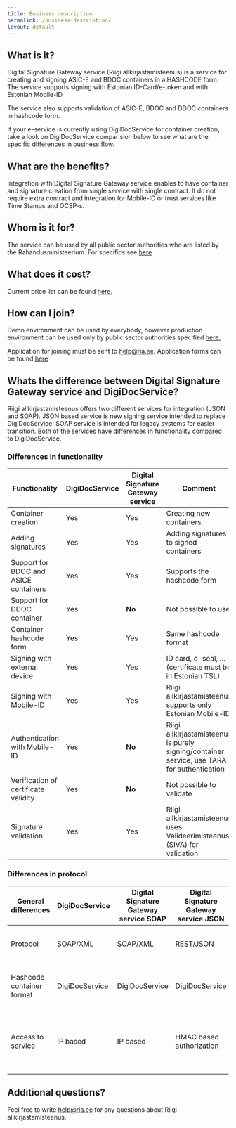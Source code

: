 ```yaml
---
title: Business description
permalink: /business-description/
layout: default
---
```

## What is it?

Digital Signature Gateway service (Riigi allkirjastamisteenus) is a service for creating and signing ASIC-E and BDOC containers in a HASHCODE form. 
The service supports signing with Estonian ID-Card/e-token and with Estonian Mobile-ID. 

The service also supports validation of ASIC-E, BDOC and DDOC containers in hashcode form. 

If your e-service is currently using DigiDocService for container creation, take a look on DigiDocService comparision below to see what are the specific differences in business flow.

## What are the benefits?

Integration with Digital Signature Gateway service enables to have container and signature creation from single service with single contract. It do not require extra contract and integration for Mobile-ID or trust services
like Time Stamps and OCSP-s.

## Whom is it for?

The service can be used by all public sector authorities who are listed by the Rahandusministeerium. For specifics see [here](https://www.ria.ee/et/riigi-infosusteem/eid/partnerile.html#allkirjastamisteenus)

## What does it cost?

Current price list can be found [here.](https://www.ria.ee/et/riigi-infosusteem/eid/partnerile.html#allkirjastamisteenus)

## How can I join?

Demo environment can be used by everybody, however production environment can be used only by public sector authorities specified [here.](#whom-is-it-for)

Application for joining must be sent to help@ria.ee. Application forms can be found [here](https://www.ria.ee/et/riigi-infosusteem/eid/partnerile.html#allkirjastamisteenus)

## Whats the difference between Digital Signature Gateway service and DigiDocService?

Riigi allkirjastamisteenus offers two different services for integration (JSON and SOAP). JSON based service is new signing service intended to replace DigiDocService.
SOAP service is intended for legacy systems for easier transition. Both of the services have differences in functionality compared to DigiDocService.

### Differences in functionality

| **Functionality** | **DigiDocService** | **Digital Signature Gateway service** |  **Comment** | 
|-------------------|--------------------|----------|--------------|
| Container creation | Yes | Yes | Creating new containers |
| Adding signatures | Yes | Yes | Adding signatures to signed containers |
| Support for BDOC and ASICE containers | Yes | Yes | Supports the hashcode form |
| Support for DDOC container | Yes | **No** | Not possible to use |
| Container hashcode form | Yes | Yes | Same hashcode format |
| Signing with external device | Yes | Yes | ID card, e-seal, ... (certificate must be in Estonian TSL) |
| Signing with Mobile-ID | Yes | Yes | Riigi allkirjastamisteenus supports only Estonian Mobile-ID |
| Authentication with Mobile-ID | Yes | **No** | Riigi allkirjastamisteenus is purely signing/container service, use TARA for authentication |
| Verification of certificate validity | Yes | **No** | Not possible to validate |
| Signature validation | Yes | Yes | Riigi allkirjastamisteenus uses Valideerimisteenus (SIVA) for validation |

### Differences in protocol

| **General differences** | **DigiDocService** | **Digital Signature Gateway service SOAP**  | **Digital Signature Gateway service JSON** |  **Comment** | 
|-------------------------|--------------------|--------------------------------------|-------------------------------------|--------------|
| Protocol | SOAP/XML | SOAP/XML | REST/JSON | JSON API is described in WADL |
| Hashcode container format | DigiDocService | DigiDocService | DigiDocService | Same hahscode container format is used |
| Access to service | IP based | IP based | HMAC based authorization | JSON service each request must be signed by e-service |

## Additional questions?

Feel free to write help@ria.ee for any questions about Riigi allkirjastamisteenus.
